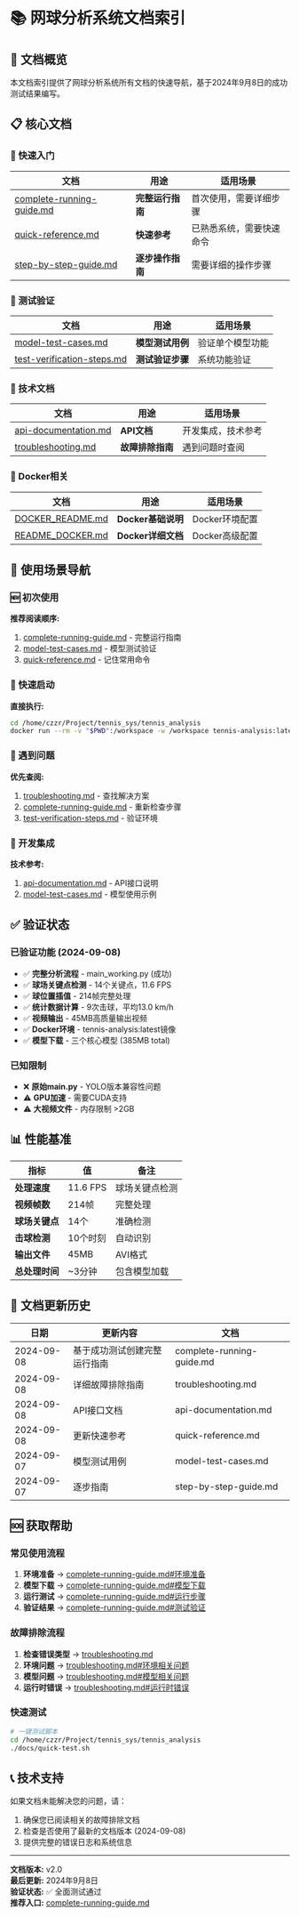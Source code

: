 # 📚 网球分析系统文档索引

## 🎯 文档概览

本文档索引提供了网球分析系统所有文档的快速导航，基于2024年9月8日的成功测试结果编写。

## 📋 核心文档

### 🚀 快速入门
| 文档 | 用途 | 适用场景 |
|------|------|----------|
| [complete-running-guide.md](complete-running-guide.md) | **完整运行指南** | 首次使用，需要详细步骤 |
| [quick-reference.md](quick-reference.md) | **快速参考** | 已熟悉系统，需要快速命令 |
| [step-by-step-guide.md](step-by-step-guide.md) | **逐步操作指南** | 需要详细的操作步骤 |

### 🧪 测试验证
| 文档 | 用途 | 适用场景 |
|------|------|----------|
| [model-test-cases.md](model-test-cases.md) | **模型测试用例** | 验证单个模型功能 |
| [test-verification-steps.md](test-verification-steps.md) | **测试验证步骤** | 系统功能验证 |

### 🔧 技术文档
| 文档 | 用途 | 适用场景 |
|------|------|----------|
| [api-documentation.md](api-documentation.md) | **API文档** | 开发集成，技术参考 |
| [troubleshooting.md](troubleshooting.md) | **故障排除指南** | 遇到问题时查阅 |

### 🐳 Docker相关
| 文档 | 用途 | 适用场景 |
|------|------|----------|
| [DOCKER_README.md](DOCKER_README.md) | **Docker基础说明** | Docker环境配置 |
| [README_DOCKER.md](README_DOCKER.md) | **Docker详细文档** | Docker高级配置 |

## 🎯 使用场景导航

### 🆕 初次使用
**推荐阅读顺序:**
1. [complete-running-guide.md](complete-running-guide.md) - 完整运行指南
2. [model-test-cases.md](model-test-cases.md) - 模型测试验证
3. [quick-reference.md](quick-reference.md) - 记住常用命令

### 🚀 快速启动
**直接执行:**
```bash
cd /home/czzr/Project/tennis_sys/tennis_analysis
docker run --rm -v "$PWD":/workspace -w /workspace tennis-analysis:latest python main_working.py
```

### 🐛 遇到问题
**优先查阅:**
1. [troubleshooting.md](troubleshooting.md) - 查找解决方案
2. [complete-running-guide.md](complete-running-guide.md) - 重新检查步骤
3. [test-verification-steps.md](test-verification-steps.md) - 验证环境

### 🔧 开发集成
**技术参考:**
1. [api-documentation.md](api-documentation.md) - API接口说明
2. [model-test-cases.md](model-test-cases.md) - 模型使用示例

## ✅ 验证状态

### 已验证功能 (2024-09-08)
- ✅ **完整分析流程** - main_working.py (成功)
- ✅ **球场关键点检测** - 14个关键点，11.6 FPS
- ✅ **球位置插值** - 214帧完整处理
- ✅ **统计数据计算** - 9次击球，平均13.0 km/h
- ✅ **视频输出** - 45MB高质量输出视频
- ✅ **Docker环境** - tennis-analysis:latest镜像
- ✅ **模型下载** - 三个核心模型 (385MB total)

### 已知限制
- ❌ **原始main.py** - YOLO版本兼容性问题
- ⚠️ **GPU加速** - 需要CUDA支持
- ⚠️ **大视频文件** - 内存限制 >2GB

## 📊 性能基准

| 指标 | 值 | 备注 |
|------|-----|------|
| **处理速度** | 11.6 FPS | 球场关键点检测 |
| **视频帧数** | 214帧 | 完整处理 |
| **球场关键点** | 14个 | 准确检测 |
| **击球检测** | 10个时刻 | 自动识别 |
| **输出文件** | 45MB | AVI格式 |
| **总处理时间** | ~3分钟 | 包含模型加载 |

## 🔄 文档更新历史

| 日期 | 更新内容 | 文档 |
|------|----------|------|
| 2024-09-08 | 基于成功测试创建完整运行指南 | complete-running-guide.md |
| 2024-09-08 | 详细故障排除指南 | troubleshooting.md |
| 2024-09-08 | API接口文档 | api-documentation.md |
| 2024-09-08 | 更新快速参考 | quick-reference.md |
| 2024-09-07 | 模型测试用例 | model-test-cases.md |
| 2024-09-07 | 逐步指南 | step-by-step-guide.md |

## 🆘 获取帮助

### 常见使用流程
1. **环境准备** → [complete-running-guide.md#环境准备](complete-running-guide.md#环境准备)
2. **模型下载** → [complete-running-guide.md#模型下载](complete-running-guide.md#模型下载)
3. **运行测试** → [complete-running-guide.md#运行步骤](complete-running-guide.md#运行步骤)
4. **验证结果** → [complete-running-guide.md#测试验证](complete-running-guide.md#测试验证)

### 故障排除流程
1. **检查错误类型** → [troubleshooting.md](troubleshooting.md)
2. **环境问题** → [troubleshooting.md#环境相关问题](troubleshooting.md#环境相关问题)
3. **模型问题** → [troubleshooting.md#模型相关问题](troubleshooting.md#模型相关问题)
4. **运行时错误** → [troubleshooting.md#运行时错误](troubleshooting.md#运行时错误)

### 快速测试
```bash
# 一键测试脚本
cd /home/czzr/Project/tennis_sys/tennis_analysis
./docs/quick-test.sh
```

## 📞 技术支持

如果文档未能解决您的问题，请：

1. 确保您已阅读相关的故障排除文档
2. 检查是否使用了最新的文档版本 (2024-09-08)
3. 提供完整的错误日志和系统信息

---

**文档版本:** v2.0  
**最后更新:** 2024年9月8日  
**验证状态:** ✅ 全面测试通过  
**推荐入口:** [complete-running-guide.md](complete-running-guide.md)
